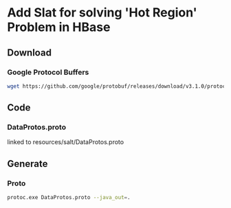 # Add Slat for solving 'Hot Region' Problem in HBase

## Download

### Google Protocol Buffers

```bash
wget https://github.com/google/protobuf/releases/download/v3.1.0/protoc-3.1.0-win32.zip -c -O protoc-3.1.0-win32.zip
```

## Code

### DataProtos.proto

linked to resources/salt/DataProtos.proto

## Generate

### Proto

```bash
protoc.exe DataProtos.proto --java_out=.
```

